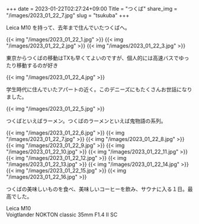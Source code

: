 +++
date  = 2023-01-22T02:27:24+09:00
Title = "つくば"
share_img = "/images/2023_01_22_7.jpg"
slug = "tsukuba"
+++

Leica M10 を持って、去年まで住んでいたつくばへ。

{{< img "/images/2023_01_22_1.jpg" >}}
{{< img "/images/2023_01_22_2.jpg" >}}
{{< img "/images/2023_01_22_3.jpg" >}}

<p class="caption">東京からつくばの移動はTXも早くてよいのですが、個人的には高速バスでゆったり移動するのが好き</p>

{{< img "/images/2023_01_22_4.jpg" >}}

<p class="caption">学生時代に住んでいたアパートの近く。このデニーズにもたくさんお世話になりました。</p>

{{< img "/images/2023_01_22_5.jpg" >}}

<p class="caption">つくばといえばラーメン。つくばのラーメンといえば鬼物語の系列。</p>

{{< img "/images/2023_01_22_6.jpg" >}}
{{< img "/images/2023_01_22_7.jpg" >}}
{{< img "/images/2023_01_22_8.jpg" >}}
{{< img "/images/2023_01_22_9.jpg" >}}
{{< img "/images/2023_01_22_10.jpg" >}}
{{< img "/images/2023_01_22_11.jpg" >}}
{{< img "/images/2023_01_22_12.jpg" >}}
{{< img "/images/2023_01_22_13.jpg" >}}
{{< img "/images/2023_01_22_14.jpg" >}}
{{< img "/images/2023_01_22_15.jpg" >}}
{{< img "/images/2023_01_22_16.jpg" >}}

つくばの美味しいものを食べ、美味しいコーヒーを飲み、サウナに入る１日。最高でした。

Leica M10<br>
Voigtlander NOKTON classic 35mm F1.4 Ⅱ SC

